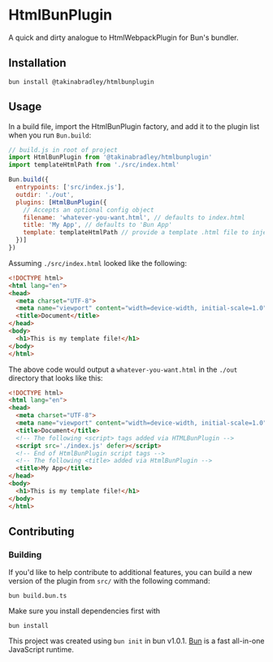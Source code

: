 # HtmlBunPlugin
A quick and dirty analogue to HtmlWebpackPlugin for Bun's bundler. 

## Installation
```
bun install @takinabradley/htmlbunplugin
```
## Usage

In a build file, import the HtmlBunPlugin factory, and add it to the plugin list when you run `Bun.build`:
```js
// build.js in root of project
import HtmlBunPlugin from '@takinabradley/htmlbunplugin'
import templateHtmlPath from './src/index.html'

Bun.build({
  entrypoints: ['src/index.js'],
  outdir: './out',
  plugins: [HtmlBunPlugin({
    // Accepts an optional config object
    filename: 'whatever-you-want.html', // defaults to index.html
    title: 'My App', // defaults to 'Bun App'
    template: templateHtmlPath // provide a template .html file to inject scripts and title into
  })]
})
```

Assuming `./src/index.html` looked like the following:
```html
<!DOCTYPE html>
<html lang="en">
<head>
  <meta charset="UTF-8">
  <meta name="viewport" content="width=device-width, initial-scale=1.0">
  <title>Document</title>
</head>
<body>
  <h1>This is my template file!</h1>
</body>
</html>
```

The above code would output a `whatever-you-want.html` in the `./out` directory that looks like this:
```html
<!DOCTYPE html>
<html lang="en">
<head>
  <meta charset="UTF-8">
  <meta name="viewport" content="width=device-width, initial-scale=1.0">
  <title>Document</title>
  <!-- The following <script> tags added via HTMLBunPlugin -->
  <script src='./index.js' defer></script>
  <!-- End of HtmlBunPlugin script tags -->
  <!-- The following <title> added via HtmlBunPlugin -->
  <title>My App</title>
</head>
<body>
  <h1>This is my template file!</h1>
</body>
</html>
```

## Contributing

### Building
If you'd like to help contribute to additional features, you can build a new version of the plugin from `src/` with the following command:
```
bun build.bun.ts
```

Make sure you install dependencies first with 
```
bun install
```

This project was created using `bun init` in bun v1.0.1. [Bun](https://bun.sh) is a fast all-in-one JavaScript runtime.
